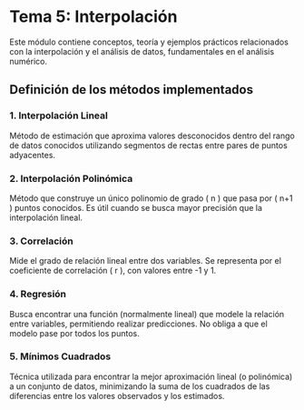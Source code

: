 # Tema 5: Interpolación

Este módulo contiene conceptos, teoría y ejemplos prácticos relacionados con la interpolación y el análisis de datos, fundamentales en el análisis numérico.

## Definición de los métodos implementados

### 1. Interpolación Lineal
Método de estimación que aproxima valores desconocidos dentro del rango de datos conocidos utilizando segmentos de rectas entre pares de puntos adyacentes.

### 2. Interpolación Polinómica
Método que construye un único polinomio de grado \( n \) que pasa por \( n+1 \) puntos conocidos. Es útil cuando se busca mayor precisión que la interpolación lineal.

### 3. Correlación
Mide el grado de relación lineal entre dos variables. Se representa por el coeficiente de correlación \( r \), con valores entre -1 y 1.

### 4. Regresión
Busca encontrar una función (normalmente lineal) que modele la relación entre variables, permitiendo realizar predicciones. No obliga a que el modelo pase por todos los puntos.

### 5. Mínimos Cuadrados
Técnica utilizada para encontrar la mejor aproximación lineal (o polinómica) a un conjunto de datos, minimizando la suma de los cuadrados de las diferencias entre los valores observados y los estimados.
